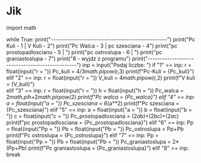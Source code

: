 # Jik
import math


while True:
    print("------------------------------------------------")
    print("Pc Kuli - 1 | V Kuli - 2")
    print("Pc Walca - 3 | pc szesciana - 4")
    print("pc prostopadloscianu - 5 | ")
    print("pc ostroslupa - 6 | ")
    print("pc graniastoslupa - 7")
    print("8 - wyjdz z programu")
    print("------------------------------------------------")
    inp = input("Podaj liczbe: ")
    if "1" == inp:
        r = float(input("r = "))
        Pc_kuli = 4/3*math.pi*pow(r,3)
        print(f"Pc-Kuli = {Pc_kuli}")
    elif "2" == inp:
        r = float(input("r = "))
        V_kuli = 4*math.pi*pow(r,2)
        print(f"V kuli = {V_kuli}")        
    elif "3" == inp:
        r = float(input("r = "))
        h = float(input("h = "))
        Pc_walca = 2*math.pi*h+2*math.pi*r*pow(2)
        print(f"Pc walca = {Pc_walca}")
    elif "4" == inp:
        a = float(input("a = "))
        Pc_szesciana = 6*(a**2)
        print(f"Pc szesciana = {Pc_szesciana}")
    elif "5" == inp:
        a = float(input("a = "))
        b = float(input("b = "))
        c = float(input("c = "))
        Pc_prostopadlosciana = (2*a*b)+(2*b*c)+(2*a*c)
        print(f"pc prostopadlosciana = {Pc_prostopadlosciana}")
    elif "6" == inp:
        Pp = float(input("Pp = "))
        Pb = float(input("Pb = "))
        Pc_ostroslupa = Pp+Pb
        print(f"Pc ostroslupa = {Pc_ostroslupa}")
    elif "7" == inp:
        Pp = float(input("Pp = "))
        Pb = float(input("Pb = "))
        Pc_graniastoslupa = 2*(Pp+Pb)
        print(f"Pc graniastoslupa = {Pc_graniastoslupa}")
    elif "8" == inp:
        break
